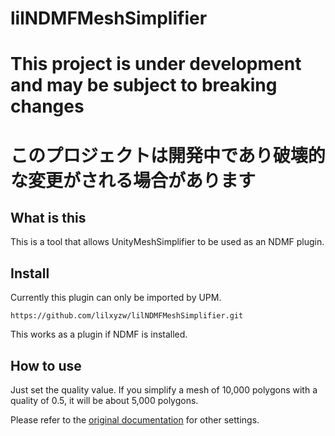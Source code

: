 lilNDMFMeshSimplifier
====

# This project is under development and may be subject to breaking changes
# このプロジェクトは開発中であり破壊的な変更がされる場合があります

## What is this

This is a tool that allows UnityMeshSimplifier to be used as an NDMF plugin.

## Install

Currently this plugin can only be imported by UPM.

```
https://github.com/lilxyzw/lilNDMFMeshSimplifier.git
```

This works as a plugin if NDMF is installed.

## How to use

Just set the quality value. If you simplify a mesh of 10,000 polygons with a quality of 0.5, it will be about 5,000 polygons.

Please refer to the [original documentation](https://github.com/Whinarn/UnityMeshSimplifier/wiki/Mesh-Simplifier-API#simplificationoptions) for other settings.
